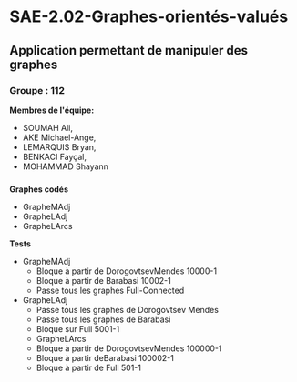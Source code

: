 # SAE-2.02-Graphes-orientés-valués
## Application permettant de manipuler des graphes  
### Groupe : 112

**Membres de l'équipe:**
- SOUMAH Ali, 
- AKE Michael-Ange, 
- LEMARQUIS Bryan, 
- BENKACI Fayçal, 
- MOHAMMAD Shayann

###
**Graphes codés**
- GrapheMAdj
- GrapheLAdj
- GrapheLArcs

**Tests**
- GrapheMAdj
  - Bloque à partir de DorogovtsevMendes 10000-1
  - Bloque à partir de Barabasi 10002-1
  - Passe tous les graphes Full-Connected
- GrapheLAdj
  - Passe tous les graphes de Dorogovtsev Mendes
  - Passe tous les graphes de Barabasi
  - Bloque sur Full 5001-1
  - GrapheLArcs
  - Bloque à partir de DorogovtsevMendes 100000-1
  - Bloque à partir deBarabasi 100002-1
  - Bloque à partir de Full 501-1
